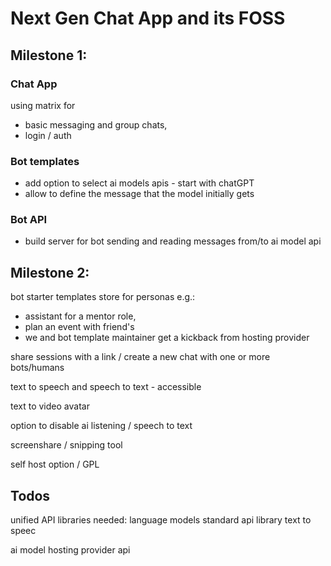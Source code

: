 # Next Gen Chat App and its FOSS


## Milestone 1:
### Chat App
using matrix for
- basic messaging and group chats, 
- login / auth


### Bot templates
- add option to select ai models apis - start with chatGPT
- allow to define the message that the model initially gets

### Bot API
- build server for bot sending and reading messages from/to ai model api

## Milestone 2:

bot starter templates store for personas e.g.: 
- assistant for a mentor role,
- plan an event with friend's
- we and bot template maintainer get a kickback from hosting provider

share sessions with a link / create a new chat with one or more bots/humans

text to speech and speech to text - accessible 

text to video avatar

option to disable ai listening / speech to text

screenshare / snipping tool

self host option / GPL



## Todos

unified API libraries needed:
language models standard api library 
text to speec

ai model hosting provider api

